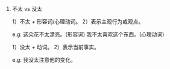1. 不太 vs 没太
    
    1）不太 + 形容词/心理动词。
    2）表示主观行为或观点。
    
    e.g: 
    这朵花不太漂亮。(形容词)
    我不太喜欢这个东西。(心理动词)

    1）没太 + 动词。
    2）表示当前事实。

    e.g:
    我没太注意他的变化。

    

